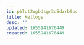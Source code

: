 ```yaml
---
id: pblut2ogbdsgr3d5darb9po
title: Kellogs
desc: ''
updated: 1655941676449
created: 1655941676449
---
```


